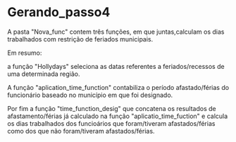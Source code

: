 # Gerando_passo4
A pasta "Nova_func" contem três funções, em que juntas,calculam os dias trabalhados com restrição de feriados municipais.

Em resumo:

a função "Hollydays" seleciona as datas referentes a feriados/recessos de uma determinada região.

A função "aplication_time_function" contabiliza o período afastado/férias do funcionário baseado no município em que foi designado.

Por fim a função "time_function_desig" que concatena os resultados de afastamento/férias já calculado na função "aplicatio_time_fuction"
e calcula os dias trabalhados dos funcioários que foram/tiveram afastados/férias como dos que não foram/tiveram afastados/férias.
